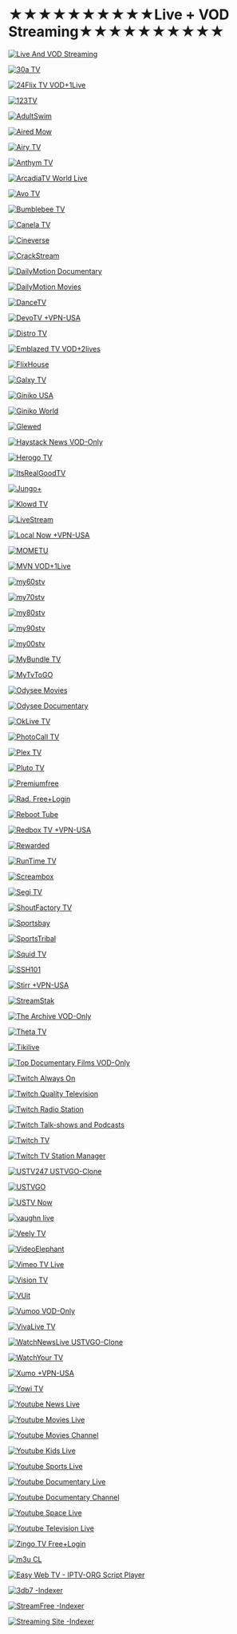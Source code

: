 #                                       ★★★★★★★★★★Live + VOD Streaming★★★★★★★★★★

<a href="127.0.0.1"><img src="https://i.imgur.com/DW8Dlki.png" title="Live And VOD Streaming">


<a href="https://30a-tv.com/m3u8-channels/"><img src="https://i.imgur.com/SJEAEkg.png" title="30a TV">

<a href="https://24flix.tv/"><img src="https://i.imgur.com/KHGY4Sv.png" title="24Flix TV VOD+1Live">

<a href="https://123tv.live/category/united-states-usa/"><img src="https://i.imgur.com/jYJW9s2.png" title="123TV">

<a href="https://www.adultswim.com/streams/"><img src="https://i.imgur.com/8d7ZD0p.png" title="AdultSwim">

<a href="https://airednow.com/class/free-channel"><img src="https://i.imgur.com/2tRP15U.png" title="Aired Mow">

<a href="https://live.airy.tv/"><img src="https://i.imgur.com/ipVSMdx.png" title="Airy TV">

<a href="https://xpd.maz.tv/apps/2780/160191"><img src="https://i.imgur.com/X9kTeRc.png" title="Anthym TV">

<a href="https://www.youtube.com/@ArcadiaTVWorld/streams"><img src="https://i.imgur.com/fX9ZdsH.jpg" title="ArcadiaTV World Live">

<a href="https://www.watch.avo.tv/"><img src="https://i.imgur.com/D3VAixl.png" title="Avo TV">

<a href="https://www.bumblebee.tv/pages/tv-2/e/live"><img src="https://i.imgur.com/TlBjPcx.png" title="Bumblebee TV">

<a href="https://www.canela.tv/"><img src="https://i.imgur.com/mSLSE2W.png" title="Canela TV">

<a href="https://www.cineverse.com/livetv"><img src="https://i.imgur.com/FKreNPN.jpg" title="Cineverse">

<a href="https://watch.crackstreams.me/"><img src="https://i.imgur.com/J97OqQE.png" title="CrackStream">

<a href="https://www.dailymotion.com/search/documentary%20english/videos?duration=more_than_1h"><img src="https://i.imgur.com/chOMpJY.png" title="DailyMotion Documentary">

<a href="https://www.dailymotion.com/search/movies%20english/videos?duration=more_than_1h"><img src="https://i.imgur.com/chOMpJY.png" title="DailyMotion Movies">

<a href="https://www.dancetv.net/live"><img src="https://i.imgur.com/XWYRYj0.png" title="DanceTV">

<a href="https://www.devotv.com/?content_type=free-tv"><img src="https://i.imgur.com/c5oY4wj.png" title="DevoTV +VPN-USA">

<a href="https://www.distro.tv/live/"><img src="https://i.imgur.com/YpLxJYs.png" title="Distro TV">

<a href="https://emblazetv.com/"><img src="https://i.imgur.com/W0W9H6Z.png" title="Emblazed TV VOD+2lives">

<a href="https://flixhouse.com/cat/live-tv"><img src="https://i.imgur.com/hO8eitA.png" title="FlixHouse">

<a href="https://galxy.tv/freetv"><img src="https://i.imgur.com/Q7V7I4S.png" title="Galxy TV">

<a href="https://ginikousa.com/channels.php"><img src="https://i.imgur.com/qmaTVbv.png" title="Giniko USA">

<a href="http://www.giniko.com/watch-by-country.php"><img src="https://i.imgur.com/3FZRzfT.png" title="Giniko World">

<a href="https://www.glewed.tv/movie-genre/live-tv-news/"><img src="https://i.imgur.com/aHlt8AO.png" title="Glewed">

<a href="https://www.haystack.tv/home"><img src="https://i.imgur.com/ZGEPZ0R.png" title="Haystack News VOD-Only">

<a href="https://play.herogotv.com/screen/tv?title=TV"><img src="https://i.imgur.com/Lc49NbW.png" title="Herogo TV">

<a href="https://watch.itsrealgoodtv.com/live-tv"><img src="https://i.imgur.com/yZM34z8.png" title="ItsRealGoodTV">

<a href="https://www.jungoplus.com/?section=linearsection"><img src="https://i.imgur.com/acHIxvn.png" title="Jungo+">

<a href="https://www.klowdtv.com/watch.ktv"><img src="https://i.imgur.com/HRTv1wf.png" title="Klowd TV">

<a href="https://livestream.com/watch/popular/live"><img src="https://i.imgur.com/52t4d8w.png" title="LiveStream">

<a href="https://localnow.com/channels/"><img src="https://i.imgur.com/AQb8Tjo.png" title="Local Now +VPN-USA">

<a href="https://play.mometu.com/collection/tv?title=TV"><img src="https://i.imgur.com/ewHbnwo.png" title="MOMETU">

<a href="https://watchmvn.lightcast.com/"><img src="https://i.imgur.com/UrkSSaj.png" title="MVN VOD+1Live">

<a href="https://www.my60stv.com/"><img src="https://i.imgur.com/fVIlyhq.png" title="my60stv">

<a href="https://www.my70stv.com/"><img src="https://i.imgur.com/vEPBEve.png" title="my70stv">

<a href="https://www.my80stv.com/"><img src="https://i.imgur.com/kTNJUxY.png" title="my80stv">

<a href="https://www.my90stv.com/"><img src="https://i.imgur.com/HavP7oa.png" title="my90stv">

<a href="https://www.my00stv.com/"><img src="https://i.imgur.com/IoVQ2tt.png" title="my00stv">

<a href="https://mybundle.tv/live-tv"><img src="https://i.imgur.com/vr8HODr.png" title="MyBundle TV">

<a href="https://mytvtogo.net/"><img src="https://i.imgur.com/9lhAjO9.png" title="MyTvToGO">

<a href="https://odysee.com/$/search?q=movies"><img src="https://i.imgur.com/Ufj5Wz5.png" title="Odysee Movies">

<a href="https://odysee.com/$/search?q=documentary"><img src="https://i.imgur.com/Ufj5Wz5.png" title="Odysee Documentary">

<a href="http://oklivetv.com/"><img src="https://i.imgur.com/uzWNjar.png" title="OkLive TV">

<a href="https://photocall.tv/"><img src="https://i.imgur.com/Tdnk7UR.png" title="PhotoCall TV">

<a href="https://app.plex.tv/desktop/#!/live-tv"><img src="https://i.imgur.com/o7yW8F0.png" title="Plex TV">

<a href="https://pluto.tv/en/live-tv/"><img src="https://i.imgur.com/fI8pXo1.png" title="Pluto TV">

<a href="https://video.premiumfree.tv/"><img src="https://i.imgur.com/ruv0QD6.png" title="Premiumfree">

<a href="https://rad.live/live-tv"><img src="https://i.imgur.com/oOSpovs.png" title="Rad. Free+Login">

<a href="https://reboot.tube/"><img src="https://i.imgur.com/avbKSfP.png" title="Reboot Tube">

<a href="https://www.redbox.com/stream-free-live-tv"><img src="https://i.imgur.com/9skuL5O.png" title="Redbox TV +VPN-USA">

<a href="https://watch.rewarded.tv/pages/discover/e/tv-channels"><img src="https://i.imgur.com/SZWYVzA.png" title="Rewarded">

<a href="https://www.runtime.tv/linear/"><img src="https://i.imgur.com/JNiHYgT.png" title="RunTime TV">

<a href="https://www.screambox.com/livetv"><img src="https://i.imgur.com/imgOmTY.png" title="Screambox">

<a href="https://www.segi.tv/collection/tv?title=menu_tv"><img src="https://i.imgur.com/CWEYNVE.png" title="Segi TV">

<a href="https://www.shoutfactorytv.com/live-channels"><img src="https://i.imgur.com/Lw6nilk.png" title="ShoutFactory TV">

<a href="https://www.sportsbay.run/"><img src="https://i.imgur.com/mVSRFhM.png" title="Sportsbay">

<a href="https://watch.sportstribal.tv/"><img src="https://i.imgur.com/dA1KJVu.png" title="SportsTribal">

<a href="https://www.squidtv.net/"><img src="https://i.imgur.com/bLPUgHU.png" title="Squid TV">

<a href="https://ssh101.com/watch.php"><img src="https://i.imgur.com/BNwGUcl.png" title="SSH101">

<a href="https://stirr.com/watchnow"><img src="https://i.imgur.com/AzpK0MO.png" title="Stirr +VPN-USA">

<a href="https://streamstak.com/"><img src="https://i.imgur.com/SS6zWjd.png" title="StreamStak">

<a href="https://www.thearchive.tv"><img src="https://i.imgur.com/15TvSzH.png" title="The Archive VOD-Only">

<a href="https://www.theta.tv/discover/streams"><img src="https://i.imgur.com/b51xVNH.png" title="Theta TV">

<a href="https://www.tikilive.com/watch/live"><img src="https://i.imgur.com/Ncsei8x.png" title="Tikilive">

<a href="https://topdocumentaryfilms.com/watch-online/"><img src="https://i.imgur.com/mOJRM0A.png" title="Top Documentary Films VOD-Only">

<a href="https://www.twitch.tv/directory/game/Always%20On"><img src="https://i.imgur.com/JqMgwJ2.png" title="Twitch Always On">

<a href="https://www.twitch.tv/directory/game/Quality%20Television"><img src="https://i.imgur.com/JqMgwJ2.png" title="Twitch Quality Television">

<a href="https://www.twitch.tv/directory/game/Radio%20Station"><img src="https://i.imgur.com/JqMgwJ2.png" title="Twitch Radio Station">

<a href="https://www.twitch.tv/directory/game/Talk%20Shows%20%26%20Podcasts"><img src="https://i.imgur.com/JqMgwJ2.png" title="Twitch Talk-shows and Podcasts">

<a href="https://www.twitch.tv/directory/all/tags/tv"><img src="https://i.imgur.com/JqMgwJ2.png" title="Twitch TV ">

<a href="https://www.twitch.tv/directory/game/TV%20Station%20Manager"><img src="https://i.imgur.com/JqMgwJ2.png" title="Twitch TV Station Manager">

<a href="https://ustv247.tv/"><img src="https://i.imgur.com/tDd6SFN.png" title="USTV247  USTVGO-Clone">

<a href="https://ustvgo.tv/"><img src="https://i.imgur.com/6nTopgV.png" title="USTVGO">

<a href="https://www.ustvnow.com/freetowatch"><img src="https://i.imgur.com/CuDYPHC.png" title="USTV Now">

<a href="https://vaughn.live/"><img src="https://i.imgur.com/JQ8ugY2.png" title="vaughn live">

<a href="https://veely.tv/live/"><img src="https://i.imgur.com/wiANSS3.png" title="Veely TV">

<a href="https://videoelephant.tv/"><img src="https://i.imgur.com/1hjNIW1.png" title="VideoElephant">

<a href="https://vimeo.com/search?live=now&q=tv"><img src="https://i.imgur.com/UXDCkP1.png" title="Vimeo TV Live">

<a href="https://www.visiontv.co.uk/"><img src="https://i.imgur.com/xqDDTkl.png" title="Vision TV">

<a href="https://www.vuit.com/live/"><img src="https://i.imgur.com/pYga70u.png" title="VUit">

<a href="https://vumoo.to/"><img src="https://i.imgur.com/0XaiPaY.png" title="Vumoo VOD-Only">

<a href="https://www.vivalivetv.com/watch/live"><img src="https://i.imgur.com/MaOzdPb.png" title="VivaLive TV">

<a href="https://watchnewslive.tv/"><img src="https://i.imgur.com/c5sNoOP.png" title="WatchNewsLive  USTVGO-Clone">

<a href="https://www.watchyour.tv/channels.php"><img src="https://i.imgur.com/lAnicQC.png" title="WatchYour TV">

<a href="https://www.xumo.tv/live-guide/"><img src="https://i.imgur.com/hQ96BHr.png" title="Xumo +VPN-USA">

<a href="https://yowi.tv/"><img src="https://i.imgur.com/ALuONba.png" title="Yowi TV">

<a href="https://www.youtube.com/results?search_query=news&sp=EgJAAQ%253D%253D"><img src="https://i.imgur.com/3RfihgA.png" title="Youtube News Live">

<a href="https://www.youtube.com/results?search_query=movies&sp=EgJAAQ%253D%253D"><img src="https://i.imgur.com/3RfihgA.png" title="Youtube Movies Live">

<a href="https://www.youtube.com/results?search_query=movies&sp=EgIQAg%253D%253D"><img src="https://i.imgur.com/3RfihgA.png" title="Youtube Movies Channel">

<a href="https://www.youtube.com/results?search_query=kids&sp=EgJAAQ%253D%253D"><img src="https://i.imgur.com/3RfihgA.png" title="Youtube Kids Live">

<a href="https://www.youtube.com/results?search_query=sports&sp=EgJAAQ%253D%253D"><img src="https://i.imgur.com/3RfihgA.png" title="Youtube Sports Live">

<a href="https://www.youtube.com/results?search_query=documentary&sp=EgJAAQ%253D%253D"><img src="https://i.imgur.com/3RfihgA.png" title="Youtube Documentary Live">

<a href="https://www.youtube.com/results?search_query=documentary&sp=EgIQAg%253D%253D"><img src="https://i.imgur.com/3RfihgA.png" title="Youtube Documentary Channel">

<a href="https://www.youtube.com/results?search_query=space&sp=EgJAAQ%253D%253D"><img src="https://i.imgur.com/3RfihgA.png" title="Youtube Space Live">

<a href="https://www.youtube.com/results?search_query=television&sp=EgJAAQ%253D%253D"><img src="https://i.imgur.com/3RfihgA.png" title="Youtube Television Live">

<a href="https://www.zingotv.com/live-tv"><img src="https://i.imgur.com/vxZH43D.png" title="Zingo TV Free+Login">


<a href="http://m3u.cl/"><img src="https://i.imgur.com/q1O1wJL.png" title="m3u CL">

<a href="https://zhangboheng.github.io/Easy-Web-TV-M3u8/routes/countries.html"><img src="https://i.imgur.com/NnEq9Xk.png" title="Easy Web TV - IPTV-ORG Script Player">



<a href="https://3db7.xyz/stream/website"><img src="https://i.imgur.com/ivdNtFq.png" title="3db7 -Indexer">

<a href="https://streamfree.tv/"><img src="https://i.imgur.com/amwuySZ.png" title="StreamFree -Indexer">

<a href="https://streamingsites.com/"><img src="https://i.imgur.com/W66h93a.png" title="Streaming Site -Indexer">
